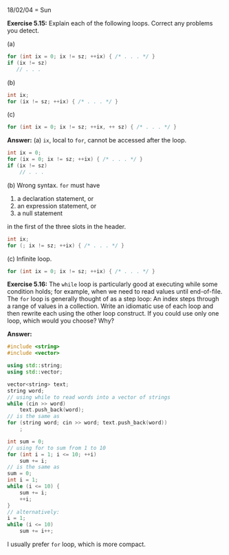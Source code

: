 18/02/04 = Sun

**Exercise 5.15:** Explain each of the following loops. Correct any problems you detect.

(a)

```c++
for (int ix = 0; ix != sz; ++ix) { /* . . . */ }
if (ix != sz)
   // . . .
```

(b)

```c++
int ix;
for (ix != sz; ++ix) { /* . . . */ }
```

(c) 

```c++
for (int ix = 0; ix != sz; ++ix, ++ sz) { /* . . . */ }
```

**Answer:** (a) `ix`, local to `for`, cannot be accessed after the loop.
```c++
int ix = 0;
for (ix = 0; ix != sz; ++ix) { /* . . . */ }
if (ix != sz)
	// . . .
```

(b) Wrong syntax. `for` must have

1. a declaration statement, or
2. an expression statement, or
3. a null statement

in the first of the three slots in the header.

```c++
int ix;
for (; ix != sz; ++ix) { /* . . . */ }
```

(c) Infinite loop.

```c++
for (int ix = 0; ix != sz; ++ix) { /* . . . */ }
```

**Exercise 5.16:** The `while` loop is particularly good at executing while some condition holds; for example, when we need to read values until end-of-file. The `for` loop is generally thought of as a step loop: An index steps through a range of values in a collection. Write an idiomatic use of each loop and then rewrite each using the other loop construct. If you could use only one loop, which would you choose? Why?

**Answer:** 

```c++
#include <string>
#include <vector>

using std::string;
using std::vector;

vector<string> text;
string word;
// using while to read words into a vector of strings
while (cin >> word)
	text.push_back(word);
// is the same as
for (string word; cin >> word; text.push_back(word))
    ;
```

```c++
int sum = 0;
// using for to sum from 1 to 10
for (int i = 1; i <= 10; ++i)
	sum += i;
// is the same as
sum = 0;
int i = 1;
while (i <= 10) {
	sum += i;
	++i;
}
// alternatively:
i = 1;
while (i <= 10)
	sum += i++;
```

I usually prefer `for` loop, which is more compact.